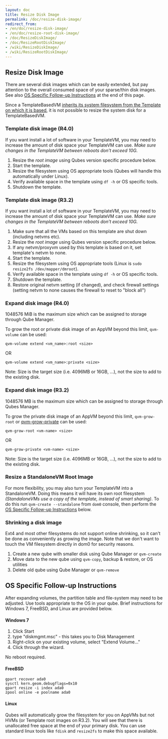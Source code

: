 ```yaml
---
layout: doc
title: Resize Disk Image
permalink: /doc/resize-disk-image/
redirect_from:
- /en/doc/resize-disk-image/
- /en/doc/resize-root-disk-image/
- /doc/ResizeDiskImage/
- /doc/ResizeRootDiskImage/
- /wiki/ResizeDiskImage/
- /wiki/ResizeRootDiskImage/
---
```


Resize Disk Image
-----------------

There are several disk images which can be easily extended, but pay attention to the overall consumed space of your sparse/thin disk images.
See also [OS Specific Follow-up Instructions](/doc/resize-disk-image/#os-specific-follow-up-instructions) at the end of this page.

Since a TemplateBasedVM [inherits its system filesystem from the Template on which it is based](https://www.qubes-os.org/getting-started/#appvms-qubes-and-templatevms), it is not possible to resize the system disk for a TemplateBasedVM.


### Template disk image (R4.0)

If you want install a lot of software in your TemplateVM, you may need to increase the amount of disk space your TemplateVM can use. 
*Make sure changes in the TemplateVM between reboots don't exceed 10G.*

1.  Resize the *root image* using Qubes version specific procedure below.
2.  Start the template.
3.  Resize the filesystem using OS appropriate tools (Qubes will handle this automatically under Linux).
4.  Verify available space in the template using `df -h` or OS specific tools.
5.  Shutdown the template.

### Template disk image (R3.2)

If you want install a lot of software in your TemplateVM, you may need to increase the amount of disk space your TemplateVM can use. 
*Make sure changes in the TemplateVM between reboots don't exceed 10G.*

1.  Make sure that all the VMs based on this template are shut down (including netvms etc).
2.  Resize the *root image* using Qubes version specific procedure below.
3.  If any netvm/proxyvm used by this template is based on it, set template's netvm to none.
4.  Start the template.
5.  Resize the filesystem using OS appropriate tools (Linux is `sudo resize2fs /dev/mapper/dmroot`).
6.  Verify available space in the template using `df -h` or OS specific tools.
7.  Shutdown the template.
8.  Restore original netvm setting (if changed), and check firewall settings (setting netvm to none causes the firewall to reset to "block all")

### Expand disk image (R4.0)

1048576 MiB is the maximum size which can be assigned to storage through Qube Manager.

To grow the root or private disk image of an AppVM beyond this limit, `qvm-volume` can be used:

~~~
qvm-volume extend <vm_name>:root <size>
~~~
OR
~~~
qvm-volume extend <vm_name>:private <size>
~~~

Note: Size is the target size (i.e. 4096MB or 16GB, ...), not the size to add to the existing disk.

### Expand disk image (R3.2)

1048576 MB is the maximum size which can be assigned to storage through Qubes Manager.

To grow the private disk image of an AppVM beyond this limit, `qvm-grow-root` or [qvm-grow-private](/doc/dom0-tools/qvm-grow-private/) can be used:

~~~
qvm-grow-root <vm-name> <size>
~~~
OR
~~~
qvm-grow-private <vm-name> <size>
~~~

Note: Size is the target size (i.e. 4096MB or 16GB, ...), not the size to add to the existing disk. 

### Resize a StandaloneVM Root Image

For more flexibility, you may also turn your TemplateVM into a StandaloneVM.
Doing this means it will have its own root filesystem *(StandaloneVMs use a copy of the template, instead of smart sharing)*.
To do this run `qvm-create --standalone` from `dom0` console, then perform the [OS Specific Follow-up Instructions](/doc/resize-disk-image/#os-specific-follow-up-instructions) below.

### Shrinking a disk image

Ext4 and most other filesystems do not support online shrinking, so it can't be done as conveniently as growing the image.
Note that we don't want to touch the VM filesystem directly in dom0 for security reasons. 

1.  Create a new qube with smaller disk using Qube Manager or `qvm-create`
2.  Move data to the new qube using `qvm-copy`, backup & restore, or OS utilities
3.  Delete old qube using Qube Manager or `qvm-remove`

OS Specific Follow-up Instructions
-----------------

After expanding volumes, the partition table and file-system may need to be adjusted.
Use tools appropriate to the OS in your qube.
Brief instructions for Windows 7, FreeBSD, and Linux are provided below.

#### Windows 7

1.  Click Start
2.  type "diskmgmt.msc" - this takes you to Disk Management
3.  Right-click on your existing volume, select "Extend Volume..."
4.  Click through the wizard.

No reboot required.

#### FreeBSD

~~~
gpart recover ada0
sysctl kern.geom.debugflags=0x10
gpart resize -i index ada0
zpool online -e poolname ada0
~~~

#### Linux

Qubes will automatically grow the filesystem for you on AppVMs but not HVMs (or Template root images on R3.2).
You will see that there is unallocated free space at the end of your primary disk.
You can use standard linux tools like `fdisk` and `resize2fs` to make this space available.
